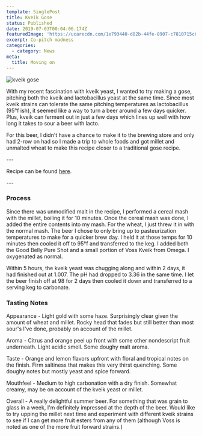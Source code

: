```yaml
---
template: SinglePost
title: Kveik Gose
status: Published
date: 2019-07-03T00:04:06.174Z
featuredImage: 'https://ucarecdn.com/1e793440-d82b-44fe-8907-c7810715c621/'
excerpt: Co-pitch madness
categories:
  - category: News
meta:
  title: Moving on
---
```

![kveik gose](https://ucarecdn.com/9cc9d26d-d13a-44b9-9b0a-bab7b1631b7c/ "kveik gose")

With my recent fascination with kveik yeast, I wanted to try making a gose, pitching both the kveik and lactobacillus yeast at the same time. Since most kveik strains can tolerate the same pitching temperatures as lactobacillus (95°f ish), it seemed like a way to turn a beer around a few days quicker. Plus, kveik can ferment out in just a few days which lines up well with how long it takes to sour a beer with lacto. 

For this beer, I didn't have a chance to make it to the brewing store and only had 2-row on had so I made a trip to whole foods and got millet and unmalted wheat to make this recipe closer to a traditional gose recipe. 

\---

Recipe can be found [here](https://www.brewersfriend.com/homebrew/recipe/view/846994/gose-w-unmalted-ferms).

\---

### Process

Since there was unmodified malt in the recipe, I performed a cereal mash with the millet, boiling it for 10 minutes.  Once the cereal mash was done, I added the entire contents into my mash. For the wheat, I just threw it in with the normal mash. The beer I chose to only bring up to pasteurization temperatures to make for a quicker brew day. I held it at those temps for 10 minutes then cooled it off to 95°f and transferred to the keg. I added both the Good Belly Pure Shot and a small portion of Voss Kveik from Omega. I oxygenated as normal. 

Within 5 hours, the kveik yeast was chugging along and within 2 days, it had finished out at 1.007. The pH had dropped to 3.36 in the same time. I let the beer finish off at 98 for 2 days then cooled it down and transferred to a serving keg to carbonate. 

### Tasting Notes

Appearance - Light gold with some haze. Surprisingly clear given the amount of wheat and millet.  Rocky head that fades but still better than most sour's I've done, probably on account of the millet. 

Aroma - Citrus and orange peel up front with some other nondescript fruit underneath. Light acidic smell. Some doughy malt aroma. 

Taste - Orange and lemon flavors upfront with floral and tropical notes on the finish. Firm saltiness that makes this very thirst quenching. Some doughy notes but mostly yeast and spice forward. 

Mouthfeel - Medium to high carbonation with a dry finish. Somewhat creamy, may be on account of the kveik yeast or millet. 

Overall - A really delightful summer beer. For something that was grain to glass in a week, I'm definitely impressed at the depth of the beer. Would like to try upping the millet next time and experiment with different kveik strains to see if I can get more fruit esters from any of them (although Voss is noted as one of the more fruit forward strains.)
